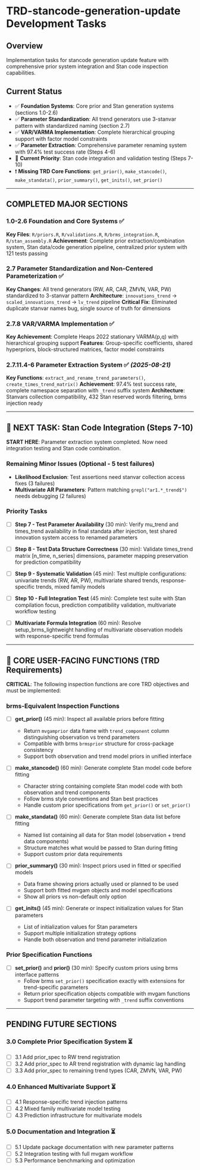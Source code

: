 # TRD-stancode-generation-update Development Tasks

## Overview
Implementation tasks for stancode generation update feature with comprehensive prior system integration and Stan code inspection capabilities.

## Current Status
- ✅ **Foundation Systems**: Core prior and Stan generation systems (sections 1.0-2.6)
- ✅ **Parameter Standardization**: All trend generators use 3-stanvar pattern with standardized naming (section 2.7) 
- ✅ **VAR/VARMA Implementation**: Complete hierarchical grouping support with factor model constraints
- ✅ **Parameter Extraction**: Comprehensive parameter renaming system with 97.4% test success rate (Steps 4-6)
- 🎯 **Current Priority**: Stan code integration and validation testing (Steps 7-10)
- ❗ **Missing TRD Core Functions**: `get_prior()`, `make_stancode()`, `make_standata()`, `prior_summary()`, `get_inits()`, `set_prior()`

---

## COMPLETED MAJOR SECTIONS

### 1.0-2.6 Foundation and Core Systems ✅
**Key Files**: `R/priors.R`, `R/validations.R`, `R/brms_integration.R`, `R/stan_assembly.R`
**Achievement**: Complete prior extraction/combination system, Stan data/code generation pipeline, centralized prior system with 121 tests passing

### 2.7 Parameter Standardization and Non-Centered Parameterization ✅  
**Key Changes**: All trend generators (RW, AR, CAR, ZMVN, VAR, PW) standardized to 3-stanvar pattern
**Architecture**: `innovations_trend` → `scaled_innovations_trend` → `lv_trend` pipeline
**Critical Fix**: Eliminated duplicate stanvar names bug, single source of truth for dimensions

### 2.7.8 VAR/VARMA Implementation ✅
**Key Achievement**: Complete Heaps 2022 stationary VARMA(p,q) with hierarchical grouping support
**Features**: Group-specific coefficients, shared hyperpriors, block-structured matrices, factor model constraints

### 2.7.11.4-6 Parameter Extraction System ✅ *(2025-08-21)*
**Key Functions**: `extract_and_rename_trend_parameters()`, `create_times_trend_matrix()`
**Achievement**: 97.4% test success rate, complete namespace separation with `_trend` suffix system
**Architecture**: Stanvars collection compatibility, 432 Stan reserved words filtering, brms injection ready

---

## 🚀 NEXT TASK: Stan Code Integration (Steps 7-10)

**START HERE**: Parameter extraction system completed. Now need integration testing and Stan code combination.

### Remaining Minor Issues (Optional - 5 test failures)
- **Likelihood Exclusion**: Test assertions need stanvar collection access fixes (3 failures)  
- **Multivariate AR Parameters**: Pattern matching `grepl("ar1.*_trend$")` needs debugging (2 failures)

### Priority Tasks

- [ ] **Step 7 - Test Parameter Availability** (30 min): Verify mu_trend and times_trend availability in final standata after injection, test shared innovation system access to renamed parameters

- [ ] **Step 8 - Test Data Structure Correctness** (30 min): Validate times_trend matrix [n_time, n_series] dimensions, parameter mapping preservation for prediction compatibility

- [ ] **Step 9 - Systematic Validation** (45 min): Test multiple configurations: univariate trends (RW, AR, PW), multivariate shared trends, response-specific trends, mixed family models

- [ ] **Step 10 - Full Integration Test** (45 min): Complete test suite with Stan compilation focus, prediction compatibility validation, multivariate workflow testing

- [ ] **Multivariate Formula Integration** (60 min): Resolve setup_brms_lightweight handling of multivariate observation models with response-specific trend formulas

---

## 🎯 CORE USER-FACING FUNCTIONS (TRD Requirements)

**CRITICAL**: The following inspection functions are core TRD objectives and must be implemented:

### brms-Equivalent Inspection Functions
- [ ] **get_prior()** (45 min): Inspect all available priors before fitting
  - Return `mvgamprior` data frame with `trend_component` column distinguishing observation vs trend parameters
  - Compatible with brms `brmsprior` structure for cross-package consistency
  - Support both observation and trend model priors in unified interface

- [ ] **make_stancode()** (60 min): Generate complete Stan model code before fitting
  - Character string containing complete Stan model code with both observation and trend components
  - Follow brms style conventions and Stan best practices
  - Handle custom prior specifications from `get_prior()` or `set_prior()`

- [ ] **make_standata()** (60 min): Generate complete Stan data list before fitting
  - Named list containing all data for Stan model (observation + trend data components)
  - Structure matches what would be passed to Stan during fitting
  - Support custom prior data requirements

- [ ] **prior_summary()** (30 min): Inspect priors used in fitted or specified models
  - Data frame showing priors actually used or planned to be used
  - Support both fitted mvgam objects and model specifications
  - Show all priors vs non-default only option

- [ ] **get_inits()** (45 min): Generate or inspect initialization values for Stan parameters
  - List of initialization values for Stan parameters
  - Support multiple initialization strategy options
  - Handle both observation and trend parameter initialization

### Prior Specification Functions  
- [ ] **set_prior()** and **prior()** (30 min): Specify custom priors using brms interface patterns
  - Follow brms `set_prior()` specification exactly with extensions for trend-specific parameters
  - Return prior specification objects compatible with mvgam functions
  - Support trend parameter targeting with `_trend` suffix conventions

---

## PENDING FUTURE SECTIONS

### 3.0 Complete Prior Specification System ⏳
- [ ] 3.1 Add prior_spec to RW trend registration  
- [ ] 3.2 Add prior_spec to AR trend registration with dynamic lag handling
- [ ] 3.3 Add prior_spec to remaining trend types (CAR, ZMVN, VAR, PW)

### 4.0 Enhanced Multivariate Support ⏳  
- [ ] 4.1 Response-specific trend injection patterns
- [ ] 4.2 Mixed family multivariate model testing
- [ ] 4.3 Prediction infrastructure for multivariate models

### 5.0 Documentation and Integration ⏳
- [ ] 5.1 Update package documentation with new parameter patterns
- [ ] 5.2 Integration testing with full mvgam workflow
- [ ] 5.3 Performance benchmarking and optimization